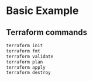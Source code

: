 # Basic Example

## Terraform commands

```bash
terraform init
terraform fmt
terraform validate
terraform plan
terraform apply
terraform destroy
```
